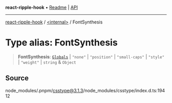 **react-ripple-hook** • [Readme](../../README.md) \| [API](../../globals.md)

---

[react-ripple-hook](../../README.md) / [\<internal\>](../README.md) / FontSynthesis

# Type alias: FontSynthesis

> **FontSynthesis**: [`Globals`](Globals.md) \| `"none"` \| `"position"` \| `"small-caps"` \| `"style"` \| `"weight"` \| `string` & `Object`

## Source

node_modules/.pnpm/csstype@3.1.3/node_modules/csstype/index.d.ts:19412

